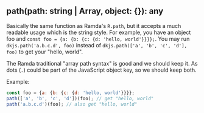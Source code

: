 ## path(path: string | Array<String>, object: {}): any

Basically the same function as Ramda's `R.path`, but it accepts a much readable usage which is the string style. For 
example, you have an object foo and `const foo = {a: {b: {c: {d: 'hello, world'}}}};`. You may run 
`dkjs.path('a.b.c.d', foo)` instead of `dkjs.path(['a', 'b', 'c', 'd'], foo)` to get your "hello, world".

The Ramda traditional "array path syntax" is good and we should keep it. As dots (`.`) could be part of the JavaScript
object key, so we should keep both.

Example: 

```js
const foo = {a: {b: {c: {d: 'hello, world'}}}};
path(['a', 'b', 'c', 'd'])(foo); // get "hello, world"
path('a.b.c.d')(foo); // also get "hello, world"
```

